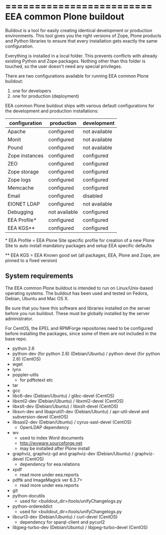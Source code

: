 =========================
EEA common Plone buildout
=========================
Buildout is a tool for easily creating identical development or production
environments. This tool gives you the right versions of Zope, Plone products
and Python libraries to ensure that every installation gets exactly the same
configuration.

Everything is installed in a local folder. This prevents conflicts with
already existing Python and Zope packages. Nothing other than this folder
is touched, so the user doesn't need any special privileges.

There are two configurations available for running EEA common Plone buildout:

1. one for developers
2. one for production (deployment)

EEA common Plone buildout ships with various default configurations for
the development and production installations:

| configuration | production    | development   |
| ------------- | ------------- | ------------- |
|Apache         | configured    | not available |
|Monit          | configured    | not available |
|Pound          | configured    | not available |
|Zope instances | configured    | configured    |
|ZEO            | configured    | configured    |
|Zope storage   | configured    | configured    |
|Zope logs      | configured    | configured    |
|Memcache       | configured    | configured    |
|Email          | configured    | disabled      |
|EIONET LDAP    | configured    | not available |
|Debugging      | not available | configured    |
|EEA Profile*   | configured    | configured    |
|EEA KGS**      | configured    | configured    |

\*  EEA Profile = EEA Plone Site specific profile for creation of a new
Plone Site to auto install mandatory packages and setup EEA specific defaults

\*\* EEA KGS = EEA Known good set (all packages, EEA, Plone and Zope, are pinned to a fixed version)

System requirements
-------------------
The EEA common Plone buildout is intended to run on Linux/Unix-based operating systems. The
buildout has been used and tested on Fedora, Debian, Ubuntu and Mac OS X.

Be sure that you have this software and libraries installed on the server
before you run buildout. These must be globally installed by the server
administrator.

For CentOS, the EPEL and RPMForge repositories need to be configured before installing
the packages, since some of them are not included in the base repo.

  * python 2.6
  * python-dev (for python 2.6) (Debian/Ubuntu) / python-devel (for python 2.6) (CentOS)
  * wget
  * lynx
  * poppler-utils
     * for pdftotext etc
  * tar
  * gcc
  * libc6-dev (Debian/Ubuntu) / glibc-devel (CentOS)
  * libxml2-dev (Debian/Ubuntu) / libxml2-devel (CentOS)
  * libxslt-dev (Debian/Ubuntu) / libxslt-devel (CentOS)
  * libsvn-dev and libaprutil1-dev (Debian/Ubuntu) / apr-util-devel and subversion-devel (CentOS)
  * libsasl2-dev (Debian/Ubuntu) / cyrus-sasl-devel (CentOS)
     * OpenLDAP dependency
  * wv
     * used to index Word documents
     * http://wvware.sourceforge.net
     * may be installed after Plone install
  * graphviz, graphviz-gd and graphviz-dev (Debian/Ubuntu) / graphviz-devel (CentOS)
     * dependency for eea.relations
  * xpdf
     * read more under eea.reports
  * pdftk and ImageMagick ver 6.3.7+
     * read more under eea.reports
  * git
  * python-docutils
     * used for <buildout_dir>/tools/unifyChangelogs.py
  * python-ordereddict
     * used for <buildout_dir>/tools/unifyChangelogs.py
  * libcurl3-dev (Debian/Ubuntu) / curl-devel (CentOS)
     * dependency for sparql-client and pycurl2
  * libjpeg-turbo-dev (Debian/Ubuntu) / libjpeg-turbo-devel (CentOS)




